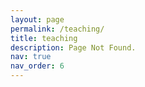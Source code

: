 ```yaml
---
layout: page
permalink: /teaching/
title: teaching
description: Page Not Found.
nav: true
nav_order: 6
---
```



